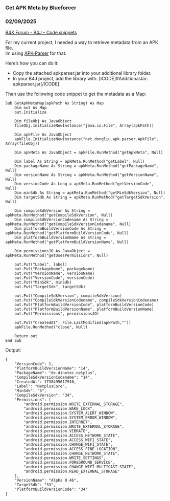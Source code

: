 ### Get APK Meta by Blueforcer
### 02/09/2025
[B4X Forum - B4J - Code snippets](https://www.b4x.com/android/forum/threads/165522/)

For my current project, I needed a way to retrieve metadata from an APK file.  
Im using [APK-Parser](https://github.com/hsiafan/apk-parser) for that.  
  
Here’s how you can do it:  
  
- Copy the attached apkparser.jar into your additional library folder.  
- In your B4J project, add the library with: [ICODE]#AdditionalJar: apkparser.jar[/ICODE]  
  
Then use the following code snippet to get the metadata as a Map:  
  

```B4X
Sub GetApkMetaMap(apkPath As String) As Map  
    Dim out As Map  
    out.Initialize  
     
    Dim fileObj As JavaObject  
    fileObj.InitializeNewInstance("java.io.File", Array(apkPath))  
     
    Dim apkFile As JavaObject  
    apkFile.InitializeNewInstance("net.dongliu.apk.parser.ApkFile", Array(fileObj))  
  
    Dim apkMeta As JavaObject = apkFile.RunMethod("getApkMeta", Null)  
  
    Dim label As String = apkMeta.RunMethod("getLabel", Null)  
    Dim packageName As String = apkMeta.RunMethod("getPackageName", Null)  
    Dim versionName As String = apkMeta.RunMethod("getVersionName", Null)  
    Dim versionCode As Long = apkMeta.RunMethod("getVersionCode", Null)  
    Dim minSdk As String = apkMeta.RunMethod("getMinSdkVersion", Null)  
    Dim targetSdk As String = apkMeta.RunMethod("getTargetSdkVersion", Null)  
     
    Dim compileSdkVersion As String = apkMeta.RunMethod("getCompileSdkVersion", Null)  
    Dim compileSdkVersionCodename As String = apkMeta.RunMethod("getCompileSdkVersionCodename", Null)  
    Dim platformBuildVersionCode As String = apkMeta.RunMethod("getPlatformBuildVersionCode", Null)  
    Dim platformBuildVersionName As String = apkMeta.RunMethod("getPlatformBuildVersionName", Null)  
  
    Dim permissionsJO As JavaObject = apkMeta.RunMethod("getUsesPermissions", Null)  
     
    out.Put("Label", label)  
    out.Put("PackageName", packageName)  
    out.Put("VersionName", versionName)  
    out.Put("VersionCode", versionCode)  
    out.Put("MinSdk", minSdk)  
    out.Put("TargetSdk", targetSdk)  
  
    out.Put("CompileSdkVersion", compileSdkVersion)  
    out.Put("CompileSdkVersionCodename", compileSdkVersionCodename)  
    out.Put("PlatformBuildVersionCode", platformBuildVersionCode)  
    out.Put("PlatformBuildVersionName", platformBuildVersionName)  
    out.Put("Permissions", permissionsJO)  
  
    out.Put("CreatedAt", File.LastModified(apkPath,""))  
    apkFile.RunMethod("close", Null)  
     
    Return out  
End Sub
```

  
  
Output:  
  
  

```B4X
{  
    "VersionCode": 1,  
    "PlatformBuildVersionName": "14",  
    "PackageName": "de.dinotec.netplus",  
    "CompileSdkVersionCodename": "14",  
    "CreatedAt": 1738495617910,  
    "Label": "NetplusCore",  
    "MinSdk": "5",  
    "CompileSdkVersion": "34",  
    "Permissions": [  
        "android.permission.WRITE_EXTERNAL_STORAGE",  
        "android.permission.WAKE_LOCK",  
        "android.permission.SYSTEM_ALERT_WINDOW",  
        "android.permission.SYSTEM_ERROR_WINDOW",  
        "android.permission.INTERNET",  
        "android.permission.WRITE_EXTERNAL_STORAGE",  
        "android.permission.VIBRATE",  
        "android.permission.ACCESS_NETWORK_STATE",  
        "android.permission.ACCESS_WIFI_STATE",  
        "android.permission.CHANGE_WIFI_STATE",  
        "android.permission.ACCESS_FINE_LOCATION",  
        "android.permission.CHANGE_NETWORK_STATE",  
        "android.permission.WRITE_SETTINGS",  
        "android.permission.FOREGROUND_SERVICE",  
        "android.permission.CHANGE_WIFI_MULTICAST_STATE",  
        "android.permission.READ_EXTERNAL_STORAGE"  
    ],  
    "VersionName": "Alpha 0.46",  
    "TargetSdk": "33",  
    "PlatformBuildVersionCode": "34"  
}
```